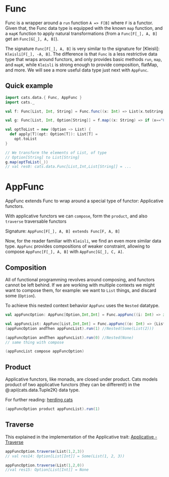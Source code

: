 # Func

Func is a wrapper around a `run` function `A => F[B]` where `F` is a functor. Given that, the Func data type is equipped with the known `map` function, and a `mapK` function to apply natural transformations (from a `Func[F[_], A, B]` get an `Func[G[_], A, B]`).

The signature `Func[F[_], A, B]` is very similar to the signature for [Kleisli]: `Kleisli[F[_], -A, B]`. The difference is that `Func` is a less restrictive data type that wraps around functors, and only provides basic methods `run`, `map`, and `mapK`, while `Kleisli` is strong enough to provide composition, flatMap, and more. We will see a more useful data type just next with `AppFunc`. 

## Quick example

```scala mdoc:silent:nest
import cats.data.{ Func, AppFunc }
import cats._

val f: Func[List, Int, String] = Func.func((x: Int) => List(x.toString))

val g: Func[List, Int, Option[String]] = f.map((x: String) => if (x=="0") None else Some(x))

val optToList = new (Option ~> List) {
  def apply[T](opt: Option[T]): List[T] =
    opt.toList
}

// We transform the elements of List, of type 
// Option[String] to List[String]
g.map(optToList(_))
// val res0: cats.data.Func[List,Int,List[String]] = ...
```



# AppFunc 

AppFunc extends Func to wrap around a special type of functor: Applicative functors.

With applicative functors we can `compose`, form the `product`, and also `traverse` traversable functors

Signature: `AppFunc[F[_], A, B] extends Func[F, A, B]` 

Now, for the reader familiar with `Kleisli`, we find an even more similar data type. `AppFunc` provides compositions of weaker constraint, allowing to compose `AppFunc[F[_], A, B]` with `AppFunc[G[_], C, A]`.   
## Composition

All of functional programming revolves around composing, and functors cannot be left behind. If we are working with multiple contexts we might want to compose them, for example: we want to `List` things, and discard some (`Option`). 

To achieve this nested context behavior `AppFunc` uses the `Nested` datatype. 

```scala mdoc:silent:nest
val appFuncOption: AppFunc[Option,Int,Int] = Func.appFunc((i: Int) => if (i==0) None else Some(i))

val appFuncList: AppFunc[List,Int,Int] = Func.appFunc((o: Int) => {List(o+1)})
(appFuncOption andThen appFuncList).run(1) //Nested(Some(List(2)))

(appFuncOption andThen appFuncList).run(0) //Nested(None)
// same thing with compose

(appFuncList compose appFuncOption)
```
## Product

Applicative functors, like monads, are closed under product. Cats models product of two applicative functors (they can be different!) in the @:api(cats.data.Tuple2K) data type. 

For further reading: [herding cats](http://eed3si9n.com/herding-cats/combining-applicative.html#Product+of+applicative+functions) 

```scala mdoc:silent:nest
(appFuncOption product appFuncList).run(1)
```
## Traverse

This explained in the implementation of the Applicative trait: [Applicative - Traverse](https://typelevel.org/cats/typeclasses/applicative.html#traverse)

```scala mdoc:silent:nest
appFuncOption.traverse(List(1,2,3))
// val res14: Option[List[Int]] = Some(List(1, 2, 3))

appFuncOption.traverse(List(1,2,0))
//val res15: Option[List[Int]] = None
```

